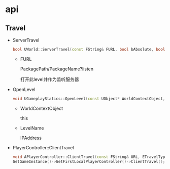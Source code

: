 # api

## Travel

- ServerTravel

  ```cpp
  bool UWorld::ServerTravel(const FString& FURL, bool bAbsolute, bool bShouldSkipGameNotify)
  ```

  - FURL

    PackagePath/PackageName?listen

    打开此level并作为监听服务器

- OpenLevel

  ```cpp
  void UGameplayStatics::OpenLevel(const UObject* WorldContextObject, FName LevelName, bool bAbsolute, FString Options)
  ```

  - WorldContextObject

    this

  - LevelName

    IPAddress

- PlayerController::ClientTravel

  ```cpp
  void APlayerController::ClientTravel(const FString& URL, ETravelType TravelType, bool bSeamless, FGuid MapPackageGuid)
  GetGameInstance()->GetFirstLocalPlayerController()->ClientTravel();
  
  ```

